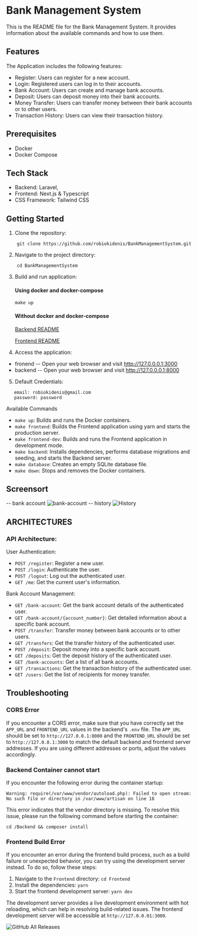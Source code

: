 # Bank Management System

This is the README file for the Bank Management System. It provides information about the available commands and how to use them.


## Features
The Application includes the following features:

- Register: Users can register for a new account.
- Login: Registered users can log in to their accounts.
- Bank Account: Users can create and manage bank accounts.
- Deposit: Users can deposit money into their bank accounts.
- Money Transfer: Users can transfer money between their bank accounts or to other users.
- Transaction History: Users can view their transaction history.

## Prerequisites

- Docker
- Docker Compose

## Tech Stack

- Backend: Laravel,
- Frontend: Next.js & Typescript
- CSS Framework: Tailwind CSS 

## Getting Started

1. Clone the repository:

```shell
    git clone https://github.com/robiokidenis/BankManagementSystem.git
 ```

2. Navigate to the project directory:
```shell
    cd BankManagementSystem
```

3. Build and run application:
   #### Using docker and docker-compose
   ```
   make up
   ```
   #### Without docker and docker-compose
   [Backend README](./Backend/README.md)

   [Frontend README](./Frontend/README.md)

    
4. Access the application:
  
 - fronend
    -- Open your web browser and visit http://127.0.0.0.1:3000
 - backend
    -- Open your web browser and visit http://127.0.0.0.1:8000
    
5. Default Credentials:
  ```
     email: robiokidenis@gmail.com
     password: password
   ```


Available Commands

- `make up`: Builds and runs the Docker containers.
- `make frontend`: Builds the Frontend application using yarn and starts the production server.
- `make frontend-dev`: Builds and runs the Frontend application in development mode.
- `make backend`: Installs dependencies, performs database migrations and seeding, and starts the Backend server.
- `make database`: Creates an empty SQLite database file.
- `make down`: Stops and removes the Docker containers.


## Screensort

 
 -- bank account
    ![bank-account](https://github.com/robiokidenis/BankManagementSystem/blob/master/screenshots/bank-account.png)
 -- history
    ![History](https://github.com/robiokidenis/BankManagementSystem/blob/master/screenshots/history.png)
   


## ARCHITECTURES

### API Architecture:
User Authentication:

- `POST /register`: Register a new user.
- `POST /login`: Authenticate the user.
- `POST /logout`: Log out the authenticated user.
- `GET /me`: Get the current user's information.

Bank Account Management:

- `GET /bank-account`: Get the bank account details of the authenticated user.
- `GET /bank-account/{account_number}`: Get detailed information about a specific bank account.
- `POST /transfer`: Transfer money between bank accounts or to other users.
- `GET /transfers`: Get the transfer history of the authenticated user.
- `POST /deposit`: Deposit money into a specific bank account.
- `GET /deposits`: Get the deposit history of the authenticated user.
- `GET /bank-accounts`: Get a list of all bank accounts.
- `GET /transactions`: Get the transaction history of the authenticated user.
- `GET /users`: Get the list of recipients for money transfer.

## Troubleshooting

### CORS Error
If you encounter a CORS error, make sure that you have correctly set the `APP_URL` and `FRONTEND_URL` values in the backend's `.env` file. The `APP_URL` should be set to `http://127.0.0.1:8000` and the `FRONTEND_URL` should be set to `http://127.0.0.1:3000` to match the default backend and frontend server addresses. If you are using different addresses or ports, adjust the values accordingly.

### Backend Container cannot start
   If you encounter the following error during the container startup: 
   
   ``` 
   Warning: require(/var/www/vendor/autoload.php): Failed to open stream: No such file or directory in /var/www/artisan on line 18
   ```
   
   This error indicates that the vendor directory is missing. To resolve this issue, please run the following command before starting the container:
   
   
   ```sheel
   cd /Backend && composer install
   ```

### Frontend Build Error

If you encounter an error during the frontend build process, such as a build failure or unexpected behavior, you can try using the development server instead. To do so, follow these steps:

1. Navigate to the `Frontend` directory: `cd Frontend`
2. Install the dependencies: `yarn`
3. Start the frontend development server: `yarn dev`

The development server provides a live development environment with hot reloading, which can help in resolving build-related issues. The frontend development server will be accessible at `http://127.0.0.01:3000`.

![GitHub All Releases](https://img.shields.io/github/downloads/lewdev/hw-gen/total)
